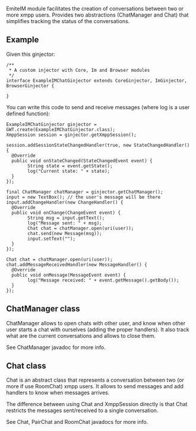 EmiteIM module facilitates the creation of conversations between two or more xmpp users. Provides two abstractions (ChatManager and Chat) that simplifies tracking the status of the conversations.

## Example ##

Given this ginjector:
```
/**
 * A custom injector with Core, Im and Browser modules
 */
interface ExampleIMChatGinjector extends CoreGinjector, ImGinjector, BrowserGinjector {

}
```

You can write this code to send and receive messages (where log is a user defined function):
```
ExampleIMChatGinjector ginjector = GWT.create(ExampleIMChatGinjector.class);
XmppSession session = ginjector.getXmppSession();

session.addSessionStateChangedHandler(true, new StateChangedHandler() {
  @Override
  public void onStateChanged(StateChangedEvent event) {
		String state = event.getState();
		log("Current state: " + state);
  }
});

final ChatManager chatManager = ginjector.getChatManager();
input = new TextBox(); // the user's message will be there
input.addChangeHandler(new ChangeHandler() {
  @Override
  public void onChange(ChangeEvent event) {
		String msg = input.getText();
		log("Message sent: " + msg);
		Chat chat = chatManager.open(uri(user));
		chat.send(new Message(msg));
		input.setText("");
  }
});

Chat chat = chatManager.open(uri(user));
chat.addMessageReceivedHandler(new MessageHandler() {
  @Override
  public void onMessage(MessageEvent event) {
		log("Message received: " + event.getMessage().getBody());
  }
});
```

## ChatManager class ##

ChatManager allows to open chats with other user, and know when other user starts a chat with ourselves (adding the proper handlers).
It also track what are the current conversations and allows to close them.

See ChatManager javadoc for more info.

## Chat class ##

Chat is an abstract class that represents a conversation between two (or more if use RoomChat) xmpp users.
It allows to send messages and add handlers to know when messages arrives.

The difference between using Chat and XmppSession directly is that Chat restricts the messages sent/received to a single conversation.

See Chat, PairChat and RoomChat javadocs for more info.
